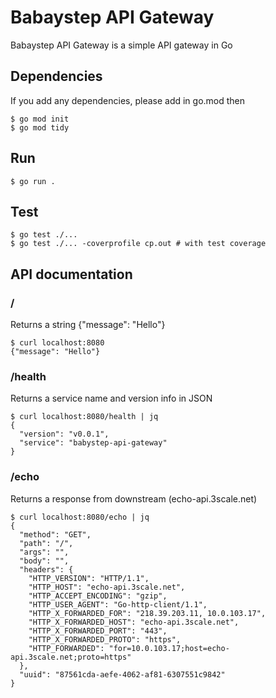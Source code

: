 # Babaystep API Gateway
Babaystep API Gateway is a simple API gateway in Go

## Dependencies
If you add any dependencies, please add in go.mod then
```
$ go mod init
$ go mod tidy
```

## Run
```
$ go run .
```

## Test
```
$ go test ./...
$ go test ./... -coverprofile cp.out # with test coverage
```

## API documentation

### /
Returns a string {"message": "Hello"}
```
$ curl localhost:8080
{"message": "Hello"}
```

### /health
Returns a service name and version info in JSON
```
$ curl localhost:8080/health | jq
{
  "version": "v0.0.1",
  "service": "babystep-api-gateway"
}
```

### /echo
Returns a response from downstream (echo-api.3scale.net)
```
$ curl localhost:8080/echo | jq
{
  "method": "GET",
  "path": "/",
  "args": "",
  "body": "",
  "headers": {
    "HTTP_VERSION": "HTTP/1.1",
    "HTTP_HOST": "echo-api.3scale.net",
    "HTTP_ACCEPT_ENCODING": "gzip",
    "HTTP_USER_AGENT": "Go-http-client/1.1",
    "HTTP_X_FORWARDED_FOR": "218.39.203.11, 10.0.103.17",
    "HTTP_X_FORWARDED_HOST": "echo-api.3scale.net",
    "HTTP_X_FORWARDED_PORT": "443",
    "HTTP_X_FORWARDED_PROTO": "https",
    "HTTP_FORWARDED": "for=10.0.103.17;host=echo-api.3scale.net;proto=https"
  },
  "uuid": "87561cda-aefe-4062-af81-6307551c9842"
}
```

